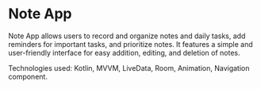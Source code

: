 <!DOCTYPE html>
<html lang="en">
<head>
    <meta charset="UTF-8">
    <meta name="viewport" content="width=device-width, initial-scale=1.0">
   

</head>
<body>
    <h1>Note App</h1>
    <p>
        Note App allows users to record and organize notes and daily tasks, add reminders for important tasks, and prioritize notes. It features a simple and user-friendly interface for easy addition, editing, and deletion of notes.
    </p>
    <p>
        Technologies used: Kotlin, MVVM, LiveData, Room, Animation, Navigation component.
    </p>
</body>
</html>

